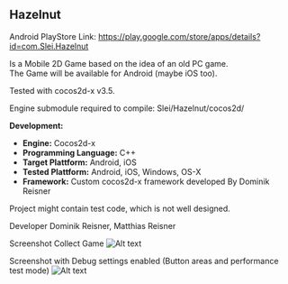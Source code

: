 ## Hazelnut ##

Android PlayStore Link: https://play.google.com/store/apps/details?id=com.Slei.Hazelnut

Is a Mobile 2D Game based on the idea of an old PC game.  
The Game will be available for Android (maybe iOS too). 

Tested with cocos2d-x v3.5.

Engine submodule required to compile: Slei/Hazelnut/cocos2d/<cocos2d-x engine-content>
  
__Development:__
  
* __Engine:__ Cocos2d-x
* __Programming Language:__ C++
* __Target Plattform:__ Android, iOS
* __Tested Plattform:__ Android, iOS, Windows, OS-X
* __Framework:__ Custom cocos2d-x framework developed By Dominik Reisner

Project might contain test code, which is not well designed.

Developer Dominik Reisner, Matthias Reisner

Screenshot Collect Game
![Alt text](http://puu.sh/hFI7q/8dfcd92613.png "Collect Game Screenshot")

Screenshot with Debug settings enabled (Button areas and performance test mode)
![Alt text](http://puu.sh/hFI4Q/2400699138.png "Debug Screenshot")
